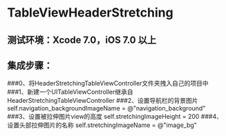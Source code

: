 # TableViewHeaderStretching

## 测试环境：Xcode 7.0，iOS 7.0 以上

## 集成步骤：
###0、将HeaderStretchingTableViewController文件夹拽入自己的项目中
###1、新建一个UITableViewController继承自HeaderStretchingTableViewController
###2、设置导航栏的背景图片 self.navigation_backgroundImageName = @"navigation_background"
###3、设置被拉伸图片view的高度 self.stretchingImageHeight = 200
###4、设置头部拉伸图片的名称 self.stretchingImageName = @"image_bg"
